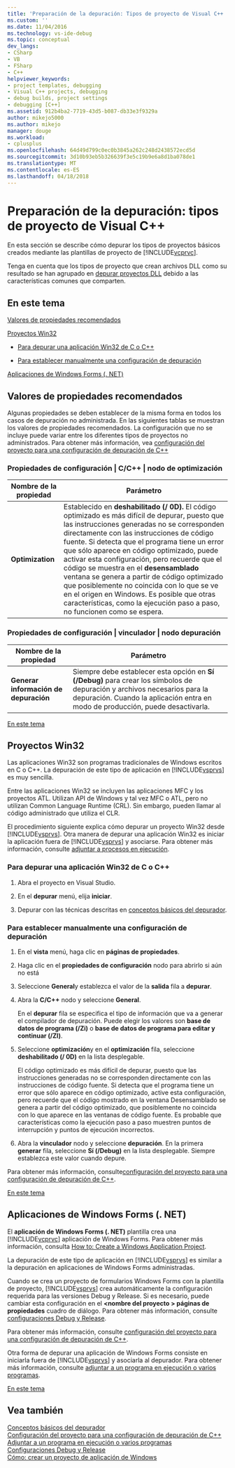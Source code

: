 ```yaml
---
title: 'Preparación de la depuración: Tipos de proyecto de Visual C++ | Documentos de Microsoft'
ms.custom: ''
ms.date: 11/04/2016
ms.technology: vs-ide-debug
ms.topic: conceptual
dev_langs:
- CSharp
- VB
- FSharp
- C++
helpviewer_keywords:
- project templates, debugging
- Visual C++ projects, debugging
- debug builds, project settings
- debugging [C++]
ms.assetid: 912b4ba2-7719-43d5-b087-db33e3f9329a
author: mikejo5000
ms.author: mikejo
manager: douge
ms.workload:
- cplusplus
ms.openlocfilehash: 64d49d799c0ec0b3845a262c248d2438572ecd5d
ms.sourcegitcommit: 3d10b93eb5b326639f3e5c19b9e6a8d1ba078de1
ms.translationtype: MT
ms.contentlocale: es-ES
ms.lasthandoff: 04/18/2018
---
```

# <a name="debugging-preparation-visual-c-project-types"></a>Preparación de la depuración: tipos de proyecto de Visual C++
En esta sección se describe cómo depurar los tipos de proyectos básicos creados mediante las plantillas de proyecto de [!INCLUDE[vcprvc](../code-quality/includes/vcprvc_md.md)].  
  
 Tenga en cuenta que los tipos de proyecto que crean archivos DLL como su resultado se han agrupado en [depurar proyectos DLL](../debugger/debugging-dll-projects.md) debido a las características comunes que comparten.  
  
##  <a name="BKMK_In_this_topic"></a> En este tema  
 [Valores de propiedades recomendados](#BKMK_Recommended_Property_Settings)  
  
 [Proyectos Win32](#BKMK_Win32_Projects)  
  
-   [Para depurar una aplicación Win32 de C o C++](#BKMK_To_debug_a_C_or_C___Win32_application)  
  
-   [Para establecer manualmente una configuración de depuración](#BKMK_To_manually_set_a_Debug_configuration)  
  
 [Aplicaciones de Windows Forms (. NET)](#BKMK_Windows_Forms_Applications___NET_)  
  
##  <a name="BKMK_Recommended_Property_Settings"></a> Valores de propiedades recomendados  
 Algunas propiedades se deben establecer de la misma forma en todos los casos de depuración no administrada. En las siguientes tablas se muestran los valores de propiedades recomendados. La configuración que no se incluye puede variar entre los diferentes tipos de proyectos no administrados. Para obtener más información, vea [configuración del proyecto para una configuración de depuración de C++](../debugger/project-settings-for-a-cpp-debug-configuration.md)  
  
### <a name="configuration-properties-124-cc-124-optimization-node"></a>Propiedades de configuración &#124; C/C++ &#124; nodo de optimización  
  
|Nombre de la propiedad|Parámetro|  
|-------------------|-------------|  
|**Optimization**|Establecido en **deshabilitado (/ 0D).** El código optimizado es más difícil de depurar, puesto que las instrucciones generadas no se corresponden directamente con las instrucciones de código fuente. Si detecta que el programa tiene un error que sólo aparece en código optimizado, puede activar esta configuración, pero recuerde que el código se muestra en el **desensamblado** ventana se genera a partir de código optimizado que posiblemente no coincida con lo que se ve en el origen en Windows. Es posible que otras características, como la ejecución paso a paso, no funcionen como se espera.|  
  
### <a name="configuration-properties-124-linker-124-debugging-node"></a>Propiedades de configuración &#124; vinculador &#124; nodo depuración  
  
|Nombre de la propiedad|Parámetro|  
|-------------------|-------------|  
|**Generar información de depuración**|Siempre debe establecer esta opción en **Sí (/Debug)** para crear los símbolos de depuración y archivos necesarios para la depuración. Cuando la aplicación entra en modo de producción, puede desactivarla.|  
  
 [En este tema](../debugger/debugging-preparation-visual-cpp-project-types.md#BKMK_In_this_topic)  
  
##  <a name="BKMK_Win32_Projects"></a> Proyectos Win32  
 Las aplicaciones Win32 son programas tradicionales de Windows escritos en C o C++. La depuración de este tipo de aplicación en [!INCLUDE[vsprvs](../code-quality/includes/vsprvs_md.md)] es muy sencilla.  
  
 Entre las aplicaciones Win32 se incluyen las aplicaciones MFC y los proyectos ATL. Utilizan API de Windows y tal vez MFC o ATL, pero no utilizan Common Language Runtime (CRL). Sin embargo, pueden llamar al código administrado que utiliza el CLR.  
  
 El procedimiento siguiente explica cómo depurar un proyecto Win32 desde [!INCLUDE[vsprvs](../code-quality/includes/vsprvs_md.md)]. Otra manera de depurar una aplicación Win32 es iniciar la aplicación fuera de [!INCLUDE[vsprvs](../code-quality/includes/vsprvs_md.md)] y asociarse. Para obtener más información, consulte [adjuntar a procesos en ejecución](../debugger/attach-to-running-processes-with-the-visual-studio-debugger.md).  
  
###  <a name="BKMK_To_debug_a_C_or_C___Win32_application"></a> Para depurar una aplicación Win32 de C o C++  
  
1.  Abra el proyecto en Visual Studio.  
  
2.  En el **depurar** menú, elija **iniciar**.  
  
3.  Depurar con las técnicas descritas en [conceptos básicos del depurador](../debugger/debugger-basics.md).  
  
###  <a name="BKMK_To_manually_set_a_Debug_configuration"></a> Para establecer manualmente una configuración de depuración  
  
1.  En el **vista** menú, haga clic en **páginas de propiedades**.  
  
2.  Haga clic en el **propiedades de configuración** nodo para abrirlo si aún no está  
  
3.  Seleccione **General**y establezca el valor de la **salida** fila a **depurar**.  
  
4.  Abra la **C/C++** nodo y seleccione **General**.  
  
     En el **depurar** fila se especifica el tipo de información que va a generar el compilador de depuración. Puede elegir los valores son **base de datos de programa (/Zi)** o **base de datos de programa para editar y continuar (/ZI)**.  
  
5.  Seleccione **optimización**y en el **optimización** fila, seleccione **deshabilitado (/ 0D)** en la lista desplegable.  
  
     El código optimizado es más difícil de depurar, puesto que las instrucciones generadas no se corresponden directamente con las instrucciones de código fuente. Si detecta que el programa tiene un error que sólo aparece en código optimizado, active esta configuración, pero recuerde que el código mostrado en la ventana Desensamblado se genera a partir del código optimizado, que posiblemente no coincida con lo que aparece en las ventanas de código fuente. Es probable que características como la ejecución paso a paso muestren puntos de interrupción y puntos de ejecución incorrectos.  
  
6.  Abra la **vinculador** nodo y seleccione **depuración**. En la primera **generar** fila, seleccione **Sí (/Debug)** en la lista desplegable. Siempre establezca este valor cuando depure.  
  
 Para obtener más información, consulte[configuración del proyecto para una configuración de depuración de C++](../debugger/project-settings-for-a-cpp-debug-configuration.md).  
  
 [En este tema](../debugger/debugging-preparation-visual-cpp-project-types.md#BKMK_In_this_topic)  
  
##  <a name="BKMK_Windows_Forms_Applications___NET_"></a> Aplicaciones de Windows Forms (. NET)  
 El **aplicación de Windows Forms (. NET)** plantilla crea una [!INCLUDE[vcprvc](../code-quality/includes/vcprvc_md.md)] aplicación de Windows Forms. Para obtener más información, consulta [How to: Create a Windows Application Project](http://msdn.microsoft.com/en-us/b2f93fed-c635-4705-8d0e-cf079a264efa).  
  
 La depuración de este tipo de aplicación en [!INCLUDE[vsprvs](../code-quality/includes/vsprvs_md.md)] es similar a la depuración en aplicaciones de Windows Forms administradas.  
  
 Cuando se crea un proyecto de formularios Windows Forms con la plantilla de proyecto, [!INCLUDE[vsprvs](../code-quality/includes/vsprvs_md.md)] crea automáticamente la configuración requerida para las versiones Debug y Release. Si es necesario, puede cambiar esta configuración en el  **\<nombre del proyecto > páginas de propiedades** cuadro de diálogo. Para obtener más información, consulte [configuraciones Debug y Release](../debugger/how-to-set-debug-and-release-configurations.md).  
  
 Para obtener más información, consulte [configuración del proyecto para una configuración de depuración de C++](../debugger/project-settings-for-a-cpp-debug-configuration.md).  
  
 Otra forma de depurar una aplicación de Windows Forms consiste en iniciarla fuera de [!INCLUDE[vsprvs](../code-quality/includes/vsprvs_md.md)] y asociarla al depurador. Para obtener más información, consulte [adjuntar a un programa en ejecución o varios programas](../debugger/attach-to-running-processes-with-the-visual-studio-debugger.md).  
  
 [En este tema](../debugger/debugging-preparation-visual-cpp-project-types.md#BKMK_In_this_topic)  
  
## <a name="see-also"></a>Vea también  
 [Conceptos básicos del depurador](../debugger/debugger-basics.md)   
 [Configuración del proyecto para una configuración de depuración de C++](../debugger/project-settings-for-a-cpp-debug-configuration.md)   
 [Adjuntar a un programa en ejecución o varios programas](../debugger/attach-to-running-processes-with-the-visual-studio-debugger.md)   
 [Configuraciones Debug y Release](../debugger/how-to-set-debug-and-release-configurations.md)   
 [Cómo: crear un proyecto de aplicación de Windows](http://msdn.microsoft.com/en-us/b2f93fed-c635-4705-8d0e-cf079a264efa)